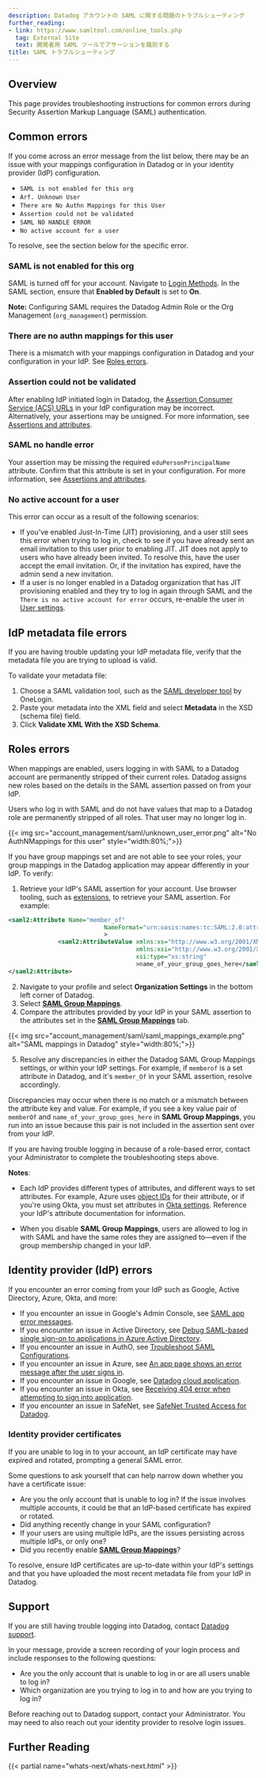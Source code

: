 ```yaml
---
description: Datadog アカウントの SAML に関する問題のトラブルシューティング
further_reading:
- link: https://www.samltool.com/online_tools.php
  tag: External Site
  text: 開発者用 SAML ツールでアサーションを識別する
title: SAML トラブルシューティング
---
```


## Overview

This page provides troubleshooting instructions for common errors during Security Assertion Markup Language (SAML) authentication.

## Common errors

If you come across an error message from the list below, there may be an issue with your mappings configuration in Datadog or in your identity provider (IdP) configuration.

- `SAML is not enabled for this org`
- `Arf. Unknown User`
- `There are No Authn Mappings for this User`
- `Assertion could not be validated`
- `SAML NO HANDLE ERROR`
- `No active account for a user`

To resolve, see the section below for the specific error.

### SAML is not enabled for this org

SAML is turned off for your account. Navigate to [Login Methods][1]. In the SAML section, ensure that **Enabled by Default** is set to **On**.

**Note:** Configuring SAML requires the Datadog Admin Role or the Org Management (`org_management`) permission.

### There are no authn mappings for this user

There is a mismatch with your mappings configuration in Datadog and your configuration in your IdP. See [Roles errors](#roles-errors).

### Assertion could not be validated

After enabling IdP initiated login in Datadog, the [Assertion Consumer Service (ACS) URLs][2] in your IdP configuration may be incorrect. Alternatively, your assertions may be unsigned. For more information, see [Assertions and attributes][3].

### SAML no handle error

Your assertion may be missing the required `eduPersonPrincipalName` attribute. Confirm that this attribute is set in your configuration. For more information, see [Assertions and attributes][3].

### No active account for a user

This error can occur as a result of the following scenarios:
  - If you've enabled Just-In-Time (JIT) provisioning, and a user still sees this error when trying to log in, check to see if you have already sent an email invitation to this user prior to enabling JIT. JIT does not apply to users who have already been invited. To resolve this, have the user accept the email invitation. Or, if the invitation has expired, have the admin send a new invitation.
  - If a user is no longer enabled in a Datadog organization that has JIT provisioning enabled and they try to log in again through SAML and the `There is no active account for error` occurs, re-enable the user in [User settings][4].

## IdP metadata file errors

If you are having trouble updating your IdP metadata file, verify that the metadata file you are trying to upload is valid.

To validate your metadata file:

1. Choose a SAML validation tool, such as the [SAML developer tool][5] by OneLogin.
2. Paste your metadata into the XML field and select **Metadata** in the XSD (schema file) field.
3. Click **Validate XML With the XSD Schema**.

## Roles errors

When mappings are enabled, users logging in with SAML to a Datadog account are permanently stripped of their current roles. Datadog assigns new roles based on the details in the SAML assertion passed on from your IdP.

Users who log in with SAML and do not have values that map to a Datadog role are permanently stripped of all roles. That user may no longer log in.

{{< img src="account_management/saml/unknown_user_error.png" alt="No AuthNMappings for this user" style="width:80%;">}}

If you have group mappings set and are not able to see your roles, your group mappings in the Datadog application may appear differently in your IdP. To verify:

1. Retrieve your IdP's SAML assertion for your account. Use browser tooling, such as [extensions][6], to retrieve your SAML assertion. For example:

  ```xml
  <saml2:Attribute Name="member_of"
                             NameFormat="urn:oasis:names:tc:SAML:2.0:attrname-format:unspecified"
                             >
                <saml2:AttributeValue xmlns:xs="http://www.w3.org/2001/XMLSchema"
                                      xmlns:xsi="http://www.w3.org/2001/XMLSchema-instance"
                                      xsi:type="xs:string"
                                      >name_of_your_group_goes_here</saml2:AttributeValue>
  </saml2:Attribute>
  ```

2. Navigate to your profile and select **Organization Settings** in the bottom left corner of Datadog.
3. Select [**SAML Group Mappings**][7].
4. Compare the attributes provided by your IdP in your SAML assertion to the attributes set in the [**SAML Group Mappings**][7] tab.

  {{< img src="account_management/saml/saml_mappings_example.png" alt="SAML mappings in Datadog" style="width:80%;">}}

5. Resolve any discrepancies in either the Datadog SAML Group Mappings settings, or within your IdP settings. For example, if `memberof` is a set attribute in Datadog, and it's `member_Of` in your SAML assertion, resolve accordingly.

Discrepancies may occur when there is no match or a mismatch between the attribute key and value. For example, if you see a key value pair of `memberOf` and `name_of_your_group_goes_here` in **SAML Group Mappings**, you run into an issue because this pair is not included in the assertion sent over from your IdP.

If you are having trouble logging in because of a role-based error, contact your Administrator to complete the troubleshooting steps above.

**Notes**:

- Each IdP provides different types of attributes, and different ways to set attributes. For example, Azure uses [object IDs][8] for their attribute, or if you're using Okta, you must set attributes in [Okta settings][9]. Reference your IdP's attribute documentation for information.

- When you disable **SAML Group Mappings**, users are allowed to log in with SAML and have the same roles they are assigned to—even if the group membership changed in your IdP.

## Identity provider (IdP) errors

If you encounter an error coming from your IdP such as Google, Active Directory, Azure, Okta, and more:

- If you encounter an issue in Google's Admin Console, see [SAML app error messages][10].
- If you encounter an issue in Active Directory, see [Debug SAML-based single sign-on to applications in Azure Active Directory][11].
- If you encounter an issue in AuthO, see [Troubleshoot SAML Configurations][12].
- If you encounter an issue in Azure, see [An app page shows an error message after the user signs in][13].
- If you encounter an issue in Google, see [Datadog cloud application][14].
- If you encounter an issue in Okta, see [Receiving 404 error when attempting to sign into application][16].
- If you encounter an issue in SafeNet, see [SafeNet Trusted Access for Datadog][17].

### Identity provider certificates

If you are unable to log in to your account, an IdP certificate may have expired and rotated, prompting a general SAML error.

Some questions to ask yourself that can help narrow down whether you have a certificate issue:

- Are you the only account that is unable to log in? If the issue involves multiple accounts, it could be that an IdP-based certificate has expired or rotated.
- Did anything recently change in your SAML configuration?
- If your users are using multiple IdPs, are the issues persisting across multiple IdPs, or only one?
- Did you recently enable [**SAML Group Mappings**](#roles-errors)?

To resolve, ensure IdP certificates are up-to-date within your IdP's settings and that you have uploaded the most recent metadata file from your IdP in Datadog.

## Support

If you are still having trouble logging into Datadog, contact [Datadog support][18].

In your message, provide a screen recording of your login process and include responses to the following questions:

- Are you the only account that is unable to log in or are all users unable to log in?
- Which organization are you trying to log in to and how are you trying to log in?

Before reaching out to Datadog support, contact your Administrator. You may need to also reach out your identity provider to resolve login issues.

## Further Reading

{{< partial name="whats-next/whats-next.html" >}}

[1]: https://app.datadoghq.com/organization-settings/login-methods
[2]: https://app.datadoghq.com/organization-settings/login-methods/saml
[3]: https://docs.datadoghq.com/ja/account_management/saml/#assertions-and-attributes
[4]: https://app.datadoghq.com/organization-settings/users
[5]: https://www.samltool.com/validate_xml.php
[6]: https://www.samltool.com/saml_tools.php
[7]: https://app.datadoghq.com/organization-settings/mappings
[8]: https://docs.microsoft.com/en-us/azure/active-directory/cloud-sync/concept-attributes#attributes-and-expressions
[9]: https://help.okta.com/en/prod/Content/Topics/users-groups-profiles/usgp-about-attribute-mappings.htm
[10]: https://support.google.com/a/answer/6301076
[11]: https://docs.microsoft.com/en-us/azure/active-directory/manage-apps/debug-saml-sso-issues
[12]: https://auth0.com/docs/troubleshoot/troubleshoot-authentication/troubleshoot-saml-configurations
[13]: https://docs.microsoft.com/en-us/azure/active-directory/manage-apps/application-sign-in-problem-application-error
[14]: https://support.google.com/a/answer/7553768
[16]: https://support.okta.com/help/s/article/Receiving-404-error-when-attempting-to-sign-into-application?language=en_US
[17]: https://resources.safenetid.com/help/Datadog/Index.htm
[18]: https://www.datadoghq.com/support/